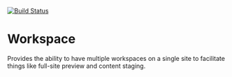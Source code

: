 [![Build Status](https://travis-ci.org/relaxedws/drupal-workspace.svg?branch=8.x-1.x)](https://travis-ci.org/relaxedws/drupal-workspace)



Workspace
=========

Provides the ability to have multiple workspaces on a single site to facilitate things like full-site preview and content staging.
